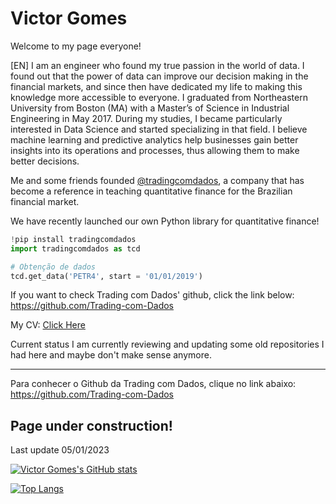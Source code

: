 # Victor Gomes

Welcome to my page everyone!

[EN]
I am an engineer who found my true passion in the world of data. I found out that the power of data can improve our decision making in the financial markets, and since then have dedicated my life to making this knowledge more accessible to everyone.
I graduated from Northeastern University from Boston (MA) with a Master’s of Science in Industrial Engineering in May 2017. During my studies, I became particularly interested in Data Science and started specializing in that field. I believe machine learning and predictive analytics help businesses gain better insights into its operations and processes, thus allowing them to make better decisions.

Me and some friends founded [@tradingcomdados](https://www.tradingcomdados.com), a company that has become a reference in teaching quantitative finance for the Brazilian financial market.

We have recently launched our own Python library for quantitative finance!

```python 
!pip install tradingcomdados
import tradingcomdados as tcd

# Obtenção de dados
tcd.get_data('PETR4', start = '01/01/2019')
```


If you want to check Trading com Dados' github, click the link below:
https://github.com/Trading-com-Dados

My CV: [Click Here](https://github.com/victorncg/victorncg/blob/main/20210513%20-%20Resume%20Victor%20Gomes.pdf)





Current status
I am currently reviewing and updating some old repositories I had here and maybe don't make sense anymore.

-------------------


Para conhecer o Github da Trading com Dados, clique no link abaixo:
https://github.com/Trading-com-Dados

## Page under construction!

Last update 05/01/2023



[![Victor Gomes's GitHub stats](https://github-readme-stats.vercel.app/api?username=victorncg&count_private=true&show_icons=true&theme=algolia)](https://github.com/victorncg/github-readme-stats)

[![Top Langs](https://github-readme-stats.vercel.app/api/top-langs/?username=victorncg&layout=compact&theme=algolia)](https://github.com/victorncg/github-readme-stats)
